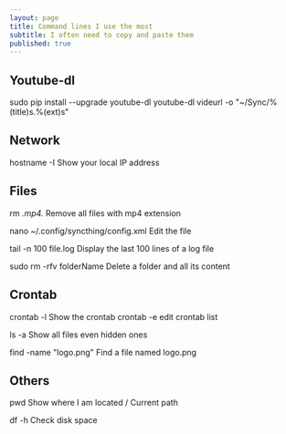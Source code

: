```yaml
---
layout: page
title: Command lines I use the most
subtitle: I often need to copy and paste them
published: true
---
```


## Youtube-dl
sudo pip install --upgrade youtube-dl
youtube-dl videurl -o "~/Sync/%(title)s.%(ext)s"

## Network
hostname -I
Show your local IP address

## Files
rm *.mp4.*
Remove all files with mp4 extension

nano ~/.config/syncthing/config.xml
Edit the file

tail -n 100 file.log
Display the last 100 lines of a log file

sudo rm -rfv folderName 
Delete a folder and all its content

## Crontab
crontab -l
Show the crontab
crontab -e
edit crontab list

ls -a
Show all files even hidden ones

find -name "logo.png"
Find a file named logo.png


## Others
pwd
Show where I am located / Current path

df -h
Check disk space
